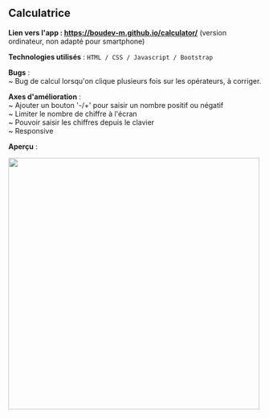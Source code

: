 ## Calculatrice
  
**Lien vers l'app : https://boudev-m.github.io/calculator/** (version ordinateur, non adapté pour smartphone)

**Technologies utilisés** :
``HTML / CSS / Javascript / Bootstrap``

**Bugs** :  
~ Bug de calcul lorsqu'on clique plusieurs fois sur les opérateurs, à corriger.  
  
**Axes d'amélioration** :  
~ Ajouter un bouton '-/+' pour saisir un nombre positif ou négatif  
~ Limiter le nombre de chiffre à l'écran  
~ Pouvoir saisir les chiffres depuis le clavier  
~ Responsive   

**Aperçu** :  
  
<img src="https://i.ibb.co/1XvYGz3/calculator.png" width="500px">